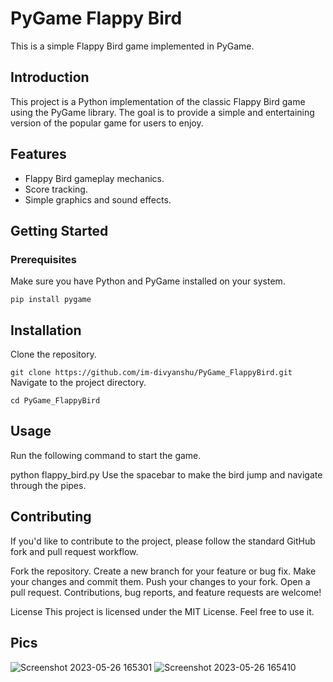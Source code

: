 # PyGame Flappy Bird

This is a simple Flappy Bird game implemented in PyGame.

## Introduction

This project is a Python implementation of the classic Flappy Bird game using the PyGame library. The goal is to provide a simple and entertaining version of the popular game for users to enjoy.

## Features

- Flappy Bird gameplay mechanics.
- Score tracking.
- Simple graphics and sound effects.

## Getting Started

### Prerequisites

Make sure you have Python and PyGame installed on your system.

`pip install pygame`
## Installation
Clone the repository.

`git clone https://github.com/im-divyanshu/PyGame_FlappyBird.git`
Navigate to the project directory.

`cd PyGame_FlappyBird`

## Usage
Run the following command to start the game.


python flappy_bird.py
Use the spacebar to make the bird jump and navigate through the pipes.

## Contributing
If you'd like to contribute to the project, please follow the standard GitHub fork and pull request workflow.

Fork the repository.
Create a new branch for your feature or bug fix.
Make your changes and commit them.
Push your changes to your fork.
Open a pull request.
Contributions, bug reports, and feature requests are welcome!

License
This project is licensed under the MIT License.
Feel free to use it.
## Pics
![Screenshot 2023-05-26 165301](https://github.com/im-divyanshu/PyGame_FlappyBird/assets/85323719/64c2418a-e10f-46d6-b901-244b970523f3)
![Screenshot 2023-05-26 165410](https://github.com/im-divyanshu/PyGame_FlappyBird/assets/85323719/bd2be6bb-4217-4447-8282-6583ec128e71)
